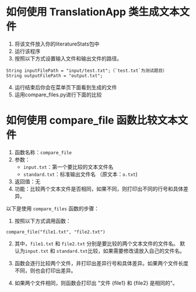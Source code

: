 # 如何使用 TranslationApp 类生成文本文件
1. 将该文件放入你的literatureStats包中
2. 运行该程序
3. 按照以下方式设置输入文件和输出文件的路径。
```
String inputFilePath = "input/test.txt";（`test.txt`为测试题目）
String outputFilePath = "output.txt";

```
4. 运行结束后你会在菜单页下面看到生成的文件
5. 运用compare_files.py进行下面的比较


# 如何使用 compare_file 函数比较文本文件

1. 函数名称：`compare_file`
2. 参数：
   * `input.txt`：第一个要比较的文本文件名
   * `standard.txt`：标准输出文件名 （原文本：`o.txt`)
3. 返回值：无
4. 功能：比较两个文本文件是否相同，如果不同，则打印出不同的行号和具体差异。

以下是使用 `compare_files` 函数的步骤：

1. 按照以下方式调用函数：
```
compare_file("file1.txt", "file2.txt")
```
2. 其中，`file1.txt` 和 `file2.txt` 分别是要比较的两个文本文件的文件名。
   默认为`input.txt` 和 `standard.txt`比较，如果需要修改请放入自己的文件名。
   
3. 函数会逐行比较两个文件，并打印出差异行号和具体差异。如果两个文件长度不同，则也会打印出差异。
4. 如果两个文件相同，则函数会打印出 "文件 {file1} 和 {file2} 是相同的"。

